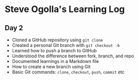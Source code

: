 #  Steve Ogolla's Learning Log

## Day 2
- Cloned a GitHub repository using `git clone`
- Created a personal Git branch with `git checkout -b`
- Learned how to push a branch to GitHub
- Understood the difference between fork, branch, and repo
- Documented learnings in a Markdown file
- How to create a new branch using Git
- Basic Git commands: `clone`, `checkout`, `push`, `commit` etc
